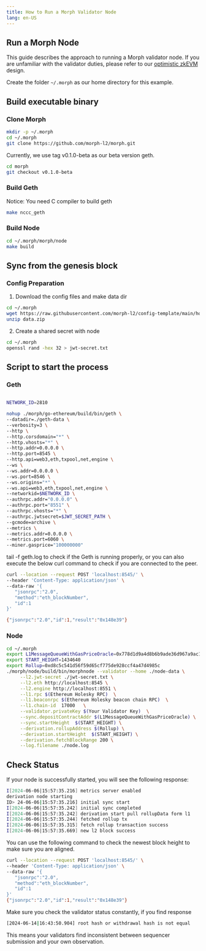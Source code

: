 ```yaml
---
title: How to Run a Morph Validator Node
lang: en-US
---
```

## Run a Morph Node 

This guide describes the approach to running a Morph validator node. If you are unfamiliar with the validator duties, please refer to our [optimistic zkEVM](../../../how-morph-works/3-optimistic-zkevm.md) design.

Create the folder `~/.morph` as our home directory for this example.

## Build executable binary

### Clone Morph

```bash
mkdir -p ~/.morph 
cd ~/.morph
git clone https://github.com/morph-l2/morph.git
```
Currently, we use tag v0.1.0-beta as our beta version geth.

```bash
cd morph
git checkout v0.1.0-beta
```
### Build Geth

Notice: You need C compiler to build geth

```bash
make nccc_geth
```

### Build Node

```bash
cd ~/.morph/morph/node 
make build
```

## Sync from the genesis block
### Config Preparation

  1. Download the config files and make data dir

```bash
cd ~/.morph
wget https://raw.githubusercontent.com/morph-l2/config-template/main/holesky/data.zip
unzip data.zip
```

2. Create a shared secret with node

```bash
cd ~/.morph
openssl rand -hex 32 > jwt-secret.txt
```


## Script to start the process

### Geth

```bash

NETWORK_ID=2810

nohup ./morph/go-ethereum/build/bin/geth \
--datadir=./geth-data \
--verbosity=3 \
--http \
--http.corsdomain="*" \
--http.vhosts="*" \
--http.addr=0.0.0.0 \
--http.port=8545 \
--http.api=web3,eth,txpool,net,engine \
--ws \
--ws.addr=0.0.0.0 \
--ws.port=8546 \
--ws.origins="*" \
--ws.api=web3,eth,txpool,net,engine \
--networkid=$NETWORK_ID \
--authrpc.addr="0.0.0.0" \
--authrpc.port="8551" \
--authrpc.vhosts="*" \
--authrpc.jwtsecret=$JWT_SECRET_PATH \
--gcmode=archive \
--metrics \
--metrics.addr=0.0.0.0 \
--metrics.port=6060 \
--miner.gasprice="100000000"
```

tail -f geth.log to check if the Geth is running properly, or you can also execute the below curl command to check if you are connected to the peer.

```bash
curl --location --request POST 'localhost:8545/' \
--header 'Content-Type: application/json' \
--data-raw '{
   "jsonrpc":"2.0",
   "method":"eth_blockNumber",
   "id":1
}'

{"jsonrpc":"2.0","id":1,"result":"0x148e39"}
```

### Node

```bash
cd ~/.morph
export L1MessageQueueWithGasPriceOracle=0x778d1d9a4d8b6b9ade36d967a9ac19455ec3fd0b
export START_HEIGHT=1434640
export Rollup=0xd8c5c541d56f59d65cf775de928ccf4a47d4985c
./morph/node/build/bin/morphnode --validator --home ./node-data \
     --l2.jwt-secret ./jwt-secret.txt \
     --l2.eth http://localhost:8545 \
     --l2.engine http://localhost:8551 \
     --l1.rpc $(Ethereum Holesky RPC)  \
     --l1.beaconrpc $(Ethereum Holesky beacon chain RPC)  \
     --l1.chain-id  17000   \
     --validator.privateKey $(Your Validator Key)  \
     --sync.depositContractAddr $(L1MessageQueueWithGasPriceOracle) \
     --sync.startHeight  $(START_HEIGHT) \
     --derivation.rollupAddress $(Rollup) \
     --derivation.startHeight  $(START_HEIGHT) \
     --derivation.fetchBlockRange 200 \
     --log.filename ./node.log
```
## Check Status

If your node is successfully started, you will see the following response:

```bash
I[2024-06-06|15:57:35.216] metrics server enabled                       module=derivation host=0.0.0.0 port=26660
derivation node starting
ID> 24-06-06|15:57:35.216] initial sync start                           module=syncer msg="Running initial sync of L1 messages before starting sequencer, this might take a while..."
I[2024-06-06|15:57:35.242] initial sync completed                       module=syncer latestSyncedBlock=1681622
I[2024-06-06|15:57:35.242] derivation start pull rollupData form l1     module=derivation startBlock=1681599 end=1681622
I[2024-06-06|15:57:35.244] fetched rollup tx                            module=derivation txNum=8 latestBatchIndex=59201
I[2024-06-06|15:57:35.315] fetch rollup transaction success             module=derivation txNonce=8764 txHash=0x5fb8a98472d1be73be2bc6be0807b9e0c68b7ba14a648c8a17bdaff7b26eb923 l1BlockNumber=1681599 firstL2BlockNumber=1347115 lastL2BlockNumber=1347129
I[2024-06-06|15:57:35.669] new l2 block success                         module=derivation blockNumber=1347115
```

You can use the following command to check the newest block height to make sure you are aligned.

```bash
curl --location --request POST 'localhost:8545/' \
--header 'Content-Type: application/json' \
--data-raw '{
   "jsonrpc":"2.0",
   "method":"eth_blockNumber",
   "id":1
}'
{"jsonrpc":"2.0","id":1,"result":"0x148e39"}
```

Make sure you check the validator status constantly, if you find response

```bash
[2024-06-14|16:43:50.904] root hash or withdrawal hash is not equal    originStateRootHash=0x13f91d1c272e48e2d864ce7bfb421506d5b2a04def64d45c75391cdcdd69cd78 deriveStateRootHash=0x27e10420c0e34676a7d75c4189d7ccd1c3407cc8fd0b3eafb01c15e250a1215f batchWithdrawalRoot=0xa3e4a7cf45c7591a6bd9868f1fa7485ae345f10067acaade5f5b07d418b2e172 deriveWithdrawalRoot=0xa3e4a7cf45c7591a6bd9868f1fa7485ae345f10067acaade5f5b07d418b2e172
```

This means your validators find inconsistent between sequencer submission and your own observation.